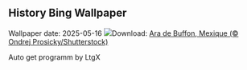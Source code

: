 ## History Bing Wallpaper
Wallpaper date: 2025-05-16
![](https://www.bing.com/th?id=OHR.GreenMacaw_FR-FR5042488002_UHD.jpg&w=1000)Download: [Ara de Buffon, Mexique (© Ondrej Prosicky/Shutterstock)](https://www.bing.com/th?id=OHR.GreenMacaw_FR-FR5042488002_UHD.jpg)

Auto get programm by LtgX

